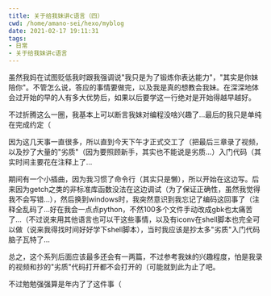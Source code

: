 ```yaml
---
title: 关于给我妹讲c语言（四）
cwd: /home/amano-sei/hexo/myblog
date: 2021-02-17 19:11:31
tags:
- 日常
- 关于给我妹讲c语言
---
```


虽然我妈在试图贬低我时跟我强调说"我只是为了锻炼你表达能力"，"其实是你妹陪你"。不管怎么说，答应的事情要做完，以及我是真的想教会我妹。在深深地体会过开始的早的人有多大优势后，如果以后要学这一行绝对是开始得越早越好。

不过折腾这么一圈，我基本上可以断言我妹对编程没啥兴趣了...最后的我只是单纯在完成约定（

因为这几天事一直很多，所以直到今天下午才正式交工了（把最后三章录了视频，以及抄了大量的"劣质"（因为要照顾新手，其实也不能说是劣质...）入门代码（其实时间主要花在注释上了...

期间有一个小插曲，因为我习惯了命令行（其实只是懒），所以开始在这边写。后来因为getch之类的非标准库函数没法在这边调试（为了保证正确性，虽然我觉得我不会写错...），然后换到windows时，我突然意识到我忘记了编码这回事了（注释全乱码了...好在我会一点点python，不然100多个文件手动改成gbk也太痛苦了...（不过说来用其他语言也可以干这些事情，以及有iconv在shell脚本也完全可以做（说来我得找时间好好学下shell脚本），当时我应该是抄太多"劣质"入门代码脑子瓦特了...

总之，这个系列后面应该最多还会有一两篇，不过参考我妹的兴趣程度，怕是我录的视频和抄的"劣质"代码打开都不会打开的（可能就到此为止了吧。

不过勉勉强强算是年内了了这件事（

